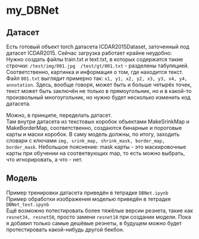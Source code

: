 # my_DBNet

## Датасет
Есть готовый объект torch датасета ICDAR2015Dataset, заточенный под датасет ICDAR2015. Сейчас загрузка работает крайне неудобно:  
Нужно создать файлы train.txt и text.txt, в которых содержатся такие строчки: 
`/test/img/001.jpg  /test/gt/001.txt` - разделены табуляцией. Соответственно, картинка и информация о том, где находится текст. Файл `001.txt` выглядит примерно так: `x1, y1, x2, y2, x3, y3, x4, y4, annotation`. Здесь, вообще говоря, может быть и больше четырёх точек, текст может быть заключён не только в прямоугольник, но и в какой-то произвольный многоугольник, но нужно будет несколько изменить код датасета.  

Можно, в принципе, переделать датасет.    
Там внутри датасета из текстовых коробок объектами MakeSrinkMap и MakeBorderMap, соответственно, создаются бинарные и пороговые карты и маски коробок. В саму модель должны, по итогу, заходить словари с ключами `img, srink_map, shrink_mask, border_map, border_mask`. Небольшое пояснение: mask карты - это маскировочные карты при обучении на соответвующих map, то есть можно выбрать, что игнорировать, а что - нет.

## Модель  
Пример тренировки датасета приведён в тетрадке `DBNet.ipynb`   
Пример обработки изображения моделью приведён в тетрадке `DBNet_test.ipynb`  
Ещё возможно потестировать более тяжёлые версии резнета, такие как `resnet34, resnet50`, просто замени `resnet18` при создании модели. Пока я добавил только самые дешёвые резнеты, в будущем можно будет протестировать какой-нибудь другой бекбон.
